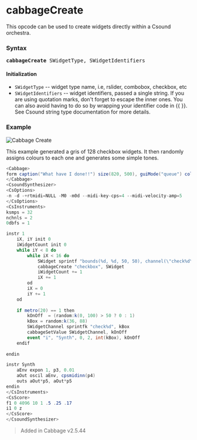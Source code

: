 # cabbageCreate

This opcode can be used to create widgets directly within a Csound orchestra.  

### Syntax

<pre><b>cabbageCreate</b> SWidgetType, SWidgetIdentifiers</pre>

#### Initialization

* `SWidgetType` -- widget type name, i.e, rslider, combobox, checkbox, etc
* `SWidgetIdentifiers` -- widget identifiers, passed a single string. If you are using quotation marks, don't forget to escape the inner ones. You can also avoid having to do so by wrapping your identifier code in {{ }}. See Csound string type documentation for more details. 



### Example

![Cabbage Create](cabbageCreate.gif)

This example generated a gris of 128 checkbox widgets. It then randomly assigns colours to each one and generates some simple tones.  

```csharp
<Cabbage>
form caption("What have I done!!") size(820, 500), guiMode("queue") colour(0, 0, 0), pluginId("def1")
</Cabbage>
<CsoundSynthesizer>
<CsOptions>
-n -d -+rtmidi=NULL -M0 -m0d --midi-key-cps=4 --midi-velocity-amp=5
</CsOptions>
<CsInstruments>
ksmps = 32
nchnls = 2
0dbfs = 1

instr 1
    iX, iY init 0
    iWidgetCount init 0
    while iY < 8 do
        while iX < 16 do
            SWidget sprintf "bounds(%d, %d, 50, 50), channel(\"check%d\"), colour:1(%d, %d, %d)", 10+iX*50, 10+iY*50, iWidgetCount, rnd(255), rnd(255), rnd(255)
            cabbageCreate "checkbox", SWidget
            iWidgetCount += 1
            iX += 1
        od
        iX = 0
        iY += 1
    od
    
    if metro(20) == 1 then
        kOnOff  = (random:k(0, 100) > 50 ? 0 : 1)
        kBox = random:k(36, 88)
        SWidgetChannel sprintfk "check%d", kBox
        cabbageSetValue SWidgetChannel, kOnOff
        event "i", "Synth", 0, 2, int(kBox), kOnOff
    endif
    
endin

instr Synth
    aEnv expon 1, p3, 0.01
    aOut oscil aEnv, cpsmidinn(p4)
    outs aOut*p5, aOut*p5
endin
</CsInstruments>
<CsScore>
f1 0 4096 10 1 .5 .25 .17
i1 0 z
</CsScore>
</CsoundSynthesizer>
```

> Added in Cabbage v2.5.44